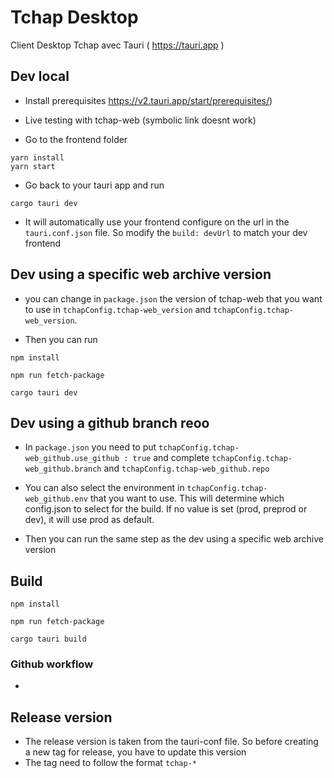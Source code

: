 
# Tchap Desktop

Client Desktop Tchap avec Tauri ( https://tauri.app )

## Dev local

- Install prerequisites https://v2.tauri.app/start/prerequisites/)

- Live testing with tchap-web (symbolic link doesnt work)

- Go to the frontend folder

```
yarn install
yarn start
```

- Go back to your tauri app and run 

```
cargo tauri dev

```

- It will automatically use your frontend configure on the url in the `tauri.conf.json` file. So modify the `build: devUrl` to match your dev frontend


## Dev using a specific web archive version

- you can change in `package.json` the version of tchap-web that you want to use in `tchapConfig.tchap-web_version` and `tchapConfig.tchap-web_version`. 

- Then you can run

```
npm install

npm run fetch-package

cargo tauri dev

```

## Dev using a github branch reoo

- In `package.json` you need to put  `tchapConfig.tchap-web_github.use_github : true` and complete `tchapConfig.tchap-web_github.branch` and `tchapConfig.tchap-web_github.repo` 

- You can also select the environment in `tchapConfig.tchap-web_github.env` that you want to use. This will determine which config.json to select for the build. If no value is set (prod, preprod or dev), it will use prod as default.

- Then you can run the same step as the dev using a specific web archive version


## Build
```
npm install

npm run fetch-package

cargo tauri build

```

### Github workflow
- 

## Release version
- The release version is taken from the tauri-conf file. So before creating a new tag for release, you have to update this version
- The tag need to follow the format `tchap-*`